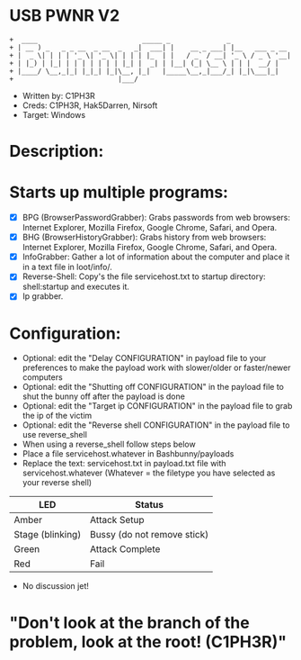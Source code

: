 # USB PWNR V2

`````
+  ____                          _____ _              _               
+ | __ ) _   _ _ __  _ __  _   _|  ___| |    __ _ ___| |__   ___ _ __ 
+ |  _ \| | | | '_ \| '_ \| | | | |_  | |   / _` / __| '_ \ / _ \ '__|
+ | |_) | |_| | | | | | | | |_| |  _| | |__| (_| \__ \ | | |  __/ |   
+ |____/ \__,_|_| |_|_| |_|\__, |_|   |_____\__,_|___/_| |_|\___|_|   
+                          |___/ 
`````

* Written by: C1PH3R
* Creds: C1PH3R, Hak5Darren, Nirsoft
* Target: Windows

# Description:

# Starts up multiple programs: 

- [x] BPG (BrowserPasswordGrabber): Grabs passwords from web browsers: Internet Explorer, Mozilla Firefox, Google Chrome, Safari, and Opera. 
- [x] BHG (BrowserHistoryGrabber): Grabs history from web browsers: Internet Explorer, Mozilla Firefox, Google Chrome, Safari, and Opera. 
- [x] InfoGrabber: Gather a lot of information about the computer and place it in a text file in loot/info/.
- [x] Reverse-Shell: Copy's the file servicehost.txt to startup directory: shell:startup and executes it.
- [x] Ip grabber.

# Configuration:
* Optional: edit the "Delay CONFIGURATION" in payload file to your preferences to make the payload work with slower/older or faster/newer computers
* Optional: edit the "Shutting off CONFIGURATION" in the payload file to shut the bunny off after the payload is done
* Optional: edit the "Target ip CONFIGURATION" in the payload file to grab the ip of the victim
* Optional: edit the "Reverse shell CONFIGURATION" in the payload file to use reverse_shell
* When using a reverse_shell follow steps below
* Place a file servicehost.whatever in Bashbunny/payloads
* Replace the text: servicehost.txt in payload.txt file with servicehost.whatever (Whatever = the filetype you have selected as your reverse shell)



| LED                | Status                                       |
| ------------------ | -------------------------------------------- |
| Amber              | Attack Setup                                 |
| Stage (blinking)   | Bussy (do not remove stick)                  |
| Green              | Attack Complete                              |
| Red                | Fail                                         |

* No discussion jet!

# "Don't look at the branch of the problem, look at the root! (C1PH3R)"
